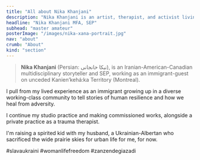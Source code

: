 ```yaml
---
title: "All about Nika Khanjani"
description: "Nika Khanjani is an artist, therapist, and activist living in Montreal"
headline: "Nika Khanjani MFA, SEP"
subhead: "master amateur"
posterImage: "/images/nika-xana-portrait.jpg"
nav: "about"
crumb: "About"
kind: "section"
---
```

> **Nika Khanjani** (Persian: نیکا خانجانی), is an Iranian-American-Canadian multidisciplinary storyteller and SEP, working as an immigrant-guest on unceded Kanien’kehá:ka Territory (Montreal).

I pull from my lived experience as an immigrant growing up in a diverse working-class community to tell stories of human resilience and how we heal from adversity.

I continue my studio practice and making commissioned works, alongside a  private practice as a trauma therapist.

I'm raising a spirited kid with my husband, a Ukrainian-Albertan who sacrificed the wide prairie skies for urban life for me, for now.

#slavaukraini #womanlifefreedom #zanzendegiazadi